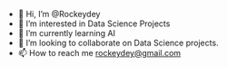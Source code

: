 - 👋 Hi, I’m @Rockeydey
- 👀 I’m interested in Data Science Projects
- 🌱 I’m currently learning AI
- 💞️ I’m looking to collaborate on Data Science projects.
- 📫 How to reach me rockeydey@gmail.com

<!---
Rockeydey/Rockeydey is a ✨ special ✨ repository because its `README.md` (this file) appears on your GitHub profile.
You can click the Preview link to take a look at your changes.
--->
